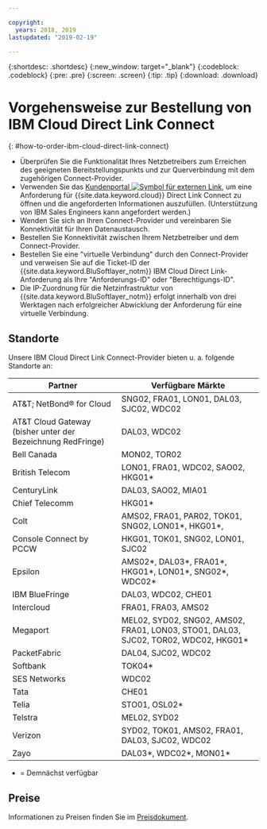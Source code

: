 ```yaml
---

copyright:
  years: 2018, 2019
lastupdated: "2019-02-19"

---
```


{:shortdesc: .shortdesc}
{:new_window: target="_blank"}
{:codeblock: .codeblock}
{:pre: .pre}
{:screen: .screen}
{:tip: .tip}
{:download: .download}

# Vorgehensweise zur Bestellung von IBM Cloud Direct Link Connect
{: #how-to-order-ibm-cloud-direct-link-connect}

 * Überprüfen Sie die Funktionalität Ihres Netzbetreibers zum Erreichen des geeigneten Bereitstellungspunkts und zur Querverbindung mit dem zugehörigen Connect-Provider.
 * Verwenden Sie das [Kundenportal ![Symbol für externen Link](../../icons/launch-glyph.svg "Symbol für externen Link")](https://control.softlayer.com/), um eine Anforderung für {{site.data.keyword.cloud}} Direct Link Connect zu öffnen und die angeforderten Informationen auszufüllen. (Unterstützung von IBM Sales Engineers kann angefordert werden.) 
 * Wenden Sie sich an Ihren Connect-Provider und vereinbaren Sie Konnektivität für Ihren Datenaustausch.
 * Bestellen Sie Konnektivität zwischen Ihrem Netzbetreiber und dem Connect-Provider.
 * Bestellen Sie eine "virtuelle Verbindung" durch den Connect-Provider und verweisen Sie auf die Ticket-ID der {{site.data.keyword.BluSoftlayer_notm}} IBM Cloud Direct Link-Anforderung als Ihre "Anforderungs-ID" oder "Berechtigungs-ID".
 * Die IP-Zuordnung für die Netzinfrastruktur von {{site.data.keyword.BluSoftlayer_notm}} erfolgt innerhalb von drei Werktagen nach erfolgreicher Abwicklung der Anforderung für eine virtuelle Verbindung.
 

## Standorte

Unsere IBM Cloud Direct Link Connect-Provider bieten u. a. folgende Standorte an:

| Partner | Verfügbare Märkte |
|--------------|--------------|
| AT&T; NetBond® for Cloud | SNG02, FRA01, LON01, DAL03, SJC02, WDC02|
| AT&T Cloud Gateway (bisher unter der Bezeichnung RedFringe)| DAL03, WDC02 |
| Bell Canada | MON02, TOR02 |
| British Telecom |  LON01, FRA01, WDC02, SAO02, HKG01* |
| CenturyLink | DAL03, SAO02, MIA01 |
| Chief Telecomm | HKG01* |
| Colt | AMS02, FRA01, PAR02, TOK01, SNG02, LON01*, HKG01*,  |
| Console Connect by PCCW | HKG01, TOK01, SNG02, LON01, SJC02 |
| Epsilon | AMS02*, DAL03*, FRA01*, HKG01*, LON01*, SNG02*, WDC02* |
| IBM BlueFringe | DAL03, WDC02, CHE01 |
| Intercloud | FRA01, FRA03, AMS02 |
| Megaport |  MEL02, SYD02, SNG02, AMS02, FRA01, LON03, STO01, DAL03, SJC02, TOR02, WDC02, HKG01* |
| PacketFabric | DAL04, SJC02, WDC02 |
| Softbank | TOK04* |
| SES Networks | WDC02 |
| Tata | CHE01 |
| Telia | STO01, OSL02* |
| Telstra | MEL02, SYD02 |
| Verizon | SYD02, TOK01, AMS02, FRA01, DAL03, SJC02, WDC02 |
| Zayo | DAL03*, WDC02*, MON01* |

* = Demnächst verfügbar

## Preise

Informationen zu Preisen finden Sie im [Preisdokument](/docs/infrastructure/direct-link/pricing.html).
